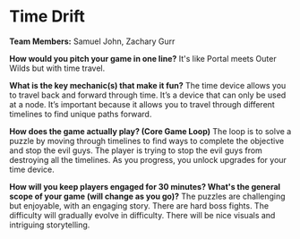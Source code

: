 # Time Drift

**Team Members:** Samuel John, Zachary Gurr

**How would you pitch your game in one line?**
It's like Portal meets Outer Wilds but with time travel.

**What is the key mechanic(s) that make it fun?**
The time device allows you to travel back and forward through time. It’s a device that can only be used at a node. It’s important because it allows you to travel through different timelines to find unique paths forward.

**How does the game actually play? (Core Game Loop)**
The loop is to solve a puzzle by moving through timelines to find ways to complete the objective and stop the evil guys. The player is trying to stop the evil guys from destroying all the timelines. As you progress, you unlock upgrades for your time device.

**How will you keep players engaged for 30 minutes? What's the general scope of your game (will change as you go)?**
The puzzles are challenging but enjoyable, with an engaging story. There are hard boss fights. The difficulty will gradually evolve in difficulty. There will be nice visuals and intriguing storytelling.
